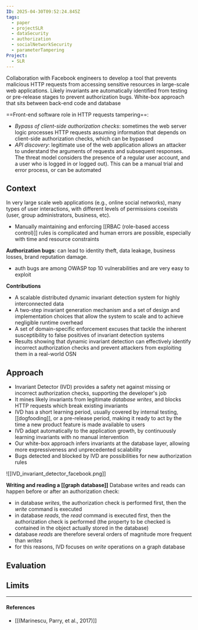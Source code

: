 ```yaml
---
ID: 2025-04-30T09:52:24.845Z
tags:
  - paper
  - projectSLR
  - dataSecurity
  - authorization
  - socialNetworkSecurity
  - parameterTampering
Project:
  - SLR
---
```

Collaboration with Facebook engineers to develop a tool that prevents malicious HTTP requests from accessing sensitive resources in large-scale web applications. Likely invariants are automatically identified from testing or pre-release stages to prevent authorization bugs. White-box approach that sits between back-end code and database

==Front-end software role in HTTP requests tampering==:
- *Bypass of client-side authorization checks*: sometimes the web server logic processes HTTP requests assuming information that depends on client-side authorization checks, which can be bypassed
- *API discovery*: legitimate use of the web application allows an attacker to understand the arguments of requests and subsequent responses. The threat model considers the presence of a regular user account, and a user who is logged in or logged out). This can be a manual trial and error process, or can be automated

## Context

In very large scale web applications (e.g., online social networks), many types of user interactions, with different levels of permissions coexists (user, group administrators, business, etc).
- Manually maintaining and enforcing [[RBAC (role-based access control)]] rules is complicated and human errors are possible, especially with time and resource constraints

**Authorization bugs**: can lead to identity theft, data leakage, business losses, brand reputation damage.
- auth bugs are among OWASP top 10 vulnerabilities and are very easy to exploit

**Contributions**
- A scalable distributed dynamic invariant detection system for highly interconnected data
- A two-step invariant generation mechanism and a set of design and implementation choices that allow the system to scale and to achieve negligible runtime overhead
- A set of domain-specific enforcement excuses that tackle the inherent susceptibility to false positives of invariant detection systems
- Results showing that dynamic invariant detection can effectively identify incorrect authorization checks and prevent attackers from exploiting them in a real-world OSN

## Approach

- Invariant Detector (IVD) provides a safety net against missing or incorrect authorization checks, supporting the developer's job
- It mines likely invariants from legitimate *database writes*, and blocks HTTP requests which break existing invariants
- IVD has a short learning period, usually covered by internal testing, [[dogfooding]], or a pre-release period, making it ready to act by the time a new product feature is made available to users
- IVD adapt automatically to the application growth, by continuously learning invariants with no manual intervention
- Our white-box approach infers invariants at the database layer, allowing more expressiveness and unprecedented scalability
- Bugs detected and blocked by IVD are possibilities for new authorization rules 

![[IVD_invariant_detector_facebook.png]]

**Writing and reading a [[graph database]]**
Database writes and reads can happen before or after an authorization check:
- in database *writes*, the authorization check is performed first, then the *write* command is executed
- in database *reads*, the *read* command is executed first, then the authorization check is performed (the property to be checked is contained in the object actually stored in the database)
- database *reads* are therefore several orders of magnitude more frequent than *writes*
- for this reasons, IVD focuses on *write* operations on a graph database

## Evaluation


## Limits


---
#### References
- [[(Marinescu, Parry, et al., 2017)]]
